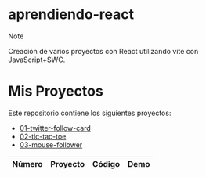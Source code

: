 # aprendiendo-react
>[!Note]
>Creación de varios proyectos con React utilizando vite con JavaScript+SWC.

# Mis Proyectos
Este repositorio contiene los siguientes proyectos:
- [01-twitter-follow-card](./projects/01-twitter-follow-card)
- [02-tic-tac-toe](./projects/02-tic-tac-toe)
- [03-mouse-follower](./projects/03-mouse-follower)
<table>
  <thead>
    <tr>
      <th>Número</th>
      <th>Proyecto</th>
      <th>Código</th>
      <th>Demo</th>
    </tr>
  </thead>
</table>
